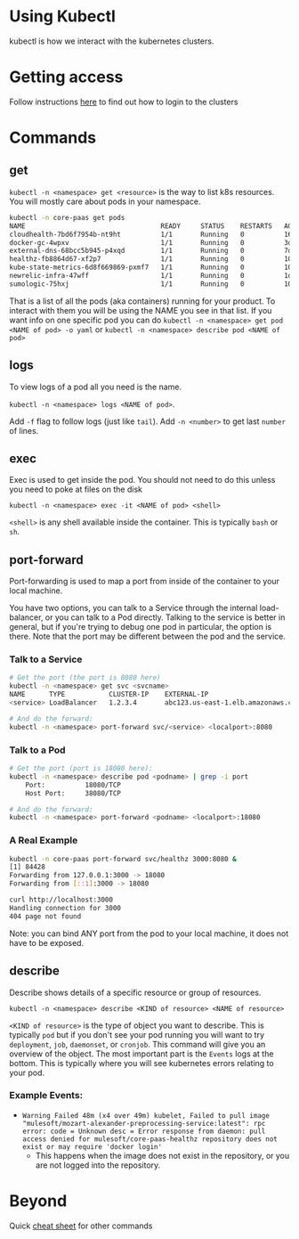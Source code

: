 # Using Kubectl
kubectl is how we interact with the kubernetes clusters.

# Getting access
Follow instructions [here](../access/clusters.md) to find out how to login to the clusters

# Commands
## get
`kubectl -n <namespace> get <resource>` is the way to list k8s resources. You will mostly care about pods in your namespace.
```bash
kubectl -n core-paas get pods
NAME                                  READY     STATUS    RESTARTS   AGE
cloudhealth-7bd6f7954b-nt9ht          1/1       Running   0          16h
docker-gc-4wpxv                       1/1       Running   0          3d
external-dns-68bcc5b945-p4xqd         1/1       Running   0          7d
healthz-fb8864d67-xf2p7               1/1       Running   0          10d
kube-state-metrics-6d8f669869-pxmf7   1/1       Running   0          10d
newrelic-infra-47wff                  1/1       Running   0          1d
sumologic-75hxj                       1/1       Running   0          10d
```
That is a list of all the pods (aka containers) running for your product. To interact with them you will be using the NAME you see in that list.
If you want info on one specific pod you can do `kubectl -n <namespace> get pod <NAME of pod> -o yaml` or `kubectl -n <namespace> describe pod <NAME of pod>`


## logs
To view logs of a pod all you need is the name.

`kubectl -n <namespace> logs <NAME of pod>`.

Add `-f` flag to follow logs (just like `tail`).
Add `-n <number>` to get last `number` of lines.

## exec
Exec is used to get inside the pod. You should not need to do this unless you need to poke at files on the disk

`kubectl -n <namespace> exec -it <NAME of pod> <shell>`

`<shell>` is any shell available inside the container. This is typically `bash` or `sh`.


## port-forward
Port-forwarding is used to map a port from inside of the container to your
local machine.

You have two options, you can talk to a Service through the internal
load-balancer, or you can talk to a Pod directly. Talking to the service is
better in general, but if you're trying to debug one pod in particular, the
option is there. Note that the port may be different between the pod and the
service.

### Talk to a Service

```bash
# Get the port (the port is 8080 here)
kubectl -n <namespace> get svc <svcname>
NAME      TYPE           CLUSTER-IP    EXTERNAL-IP                          PORT(S)          AGE
<service> LoadBalancer   1.2.3.4       abc123.us-east-1.elb.amazonaws.com   8080:30513/TCP   34d

# And do the forward:
kubectl -n <namespace> port-forward svc/<service> <localport>:8080
```

### Talk to a Pod

```bash
# Get the port (port is 18080 here):
kubectl -n <namespace> describe pod <podname> | grep -i port
    Port:          18080/TCP
    Host Port:     38080/TCP

# And do the forward:
kubectl -n <namespace> port-forward <podname> <localport>:18080
```

### A Real Example

```bash
kubectl -n core-paas port-forward svc/healthz 3000:8080 &
[1] 84428
Forwarding from 127.0.0.1:3000 -> 18080
Forwarding from [::1]:3000 -> 18080

curl http://localhost:3000
Handling connection for 3000
404 page not found
```
Note: you can bind ANY port from the pod to your local machine, it does not have to be exposed.

## describe
Describe shows details of a specific resource or group of resources.

`kubectl -n <namespace> describe <KIND of resource> <NAME of resource>`

`<KIND of resource>` is the type of object you want to describe. This is typically `pod` but if you don't see your pod running you will want to try `deployment`, `job`, `daemonset`, or `cronjob`.
This command will give you an overview of the object. The most important part is the `Events` logs at the bottom. This is typically where you will see kubernetes errors relating to your pod.

### Example Events:
* `Warning Failed 48m (x4 over 49m) kubelet, Failed to pull image "mulesoft/mozart-alexander-preprocessing-service:latest": rpc error: code = Unknown desc = Error response from daemon: pull access denied for mulesoft/core-paas-healthz repository does not exist or may require 'docker login'`
  * This happens when the image does not exist in the repository, or you are not logged into the repository.


# Beyond
Quick [cheat sheet](https://kubernetes.io/docs/reference/kubectl/cheatsheet/) for other commands
